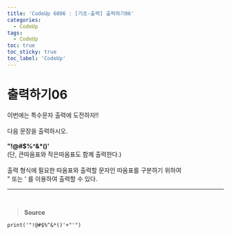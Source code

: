 ```yaml
---
title: 'CodeUp 6006 : [기초-출력] 출력하기06'
categories:
  - CodeUp
tags:
  - CodeUp
toc: true
toc_sticky: true
toc_label: 'CodeUp'
---
```


# 출력하기06

이번에는 특수문자 출력에 도전하자!!
<br><br>
다음 문장을 출력하시오.
<br><br>
**"!@#$%^&\*()'**  
(단, 큰따옴표와 작은따옴표도 함께 출력한다.)
<br><br>
출력 형식에 필요한 따옴표와 출력할 문자인 따옴표를 구분하기 위하여  
\" 또는 \' 를 이용하여 출력할 수 있다.

---

<br>

> **Source**

```
print('"!@#$%^&*()'+"'")
```
